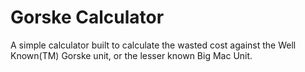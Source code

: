 # Gorske Calculator

A simple calculator built to calculate the wasted cost against the Well Known(TM) Gorske unit, or the lesser known Big Mac Unit.
